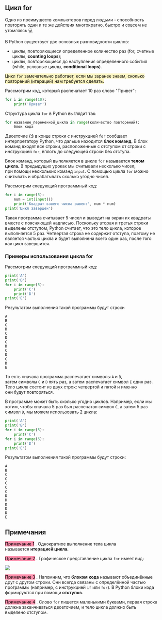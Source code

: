 ## Цикл for

Одно из преимуществ компьютеров перед людьми - способность повторять одни и те же действия многократно, быстро и совсем не утомляясь 💻

В Python существует две основных разновидности циклов:

-   циклы, повторяющиеся определенное количество раз (for, счетные циклы, **counting loops**);
-   циклы, повторяющиеся до наступления определенного события (while, условные циклы, **conditional loops**).

<mark style="background: #FFF3A3A6;">Цикл `for` замечательно работает, если мы заранее знаем, сколько повторений (итераций) нам требуется сделать.</mark> 

Рассмотрим код, который распечатает 10 раз слово "Привет":

```python
for i in range(10):
    print('Привет')
```

Структура цикла `for` в Python выглядит так:

```python
for название_переменной_цикла in range(количество повторений):
    блок кода
```

Двоеточие **(:)** в конце строки с инструкцией `for` сообщает интерпретатору Python, что дальше находится **блок команд**. В блок команд входят все строки, расположенные с отступом от строки с инструкцией `for`, вплоть до следующей строки без отступа.

Блок команд, который выполняется в цикле `for` называется **телом цикла.**
В предыдущих уроках мы считывали несколько чисел, при помощи нескольких команд `input`. С помощью цикла `for` можно считывать и обрабатывать сколько угодно чисел.

Рассмотрим следующий программный код:

```python
for i in range(5):
    num = int(input())
    print('Квадрат вашего числа равен:', num * num)
print('Цикл завершен')
```

Такая программа считывает 5 чисел и выводит на экран их квадраты вместе с поясняющей надписью. Поскольку вторая и третья строки выделены отступом, Python считает, что это тело цикла, которое выполняется 5 раз. Четвертая строка не содержит отступа, поэтому не является частью цикла и будет выполнена всего один раз, после того как цикл завершится.

### Примеры использования цикла for

Рассмотрим следующий программный код:

```python
print('A')
print('B')
for i in range(5): 
    print('C')
    print('D') 
print('E')
```

Результатом выполнения такой программы будут строки

```no-highlight
A
B
C
D
C
D
C
D
C
D
C
D
E
```

То есть сначала программа распечатает символы `А` и `В`, затем символы `C` и `D` пять раз, а затем распечатает символ `Е` один раз. Тело цикла состоит из двух строк: четвертой и пятой и именно они будут повторяться.

В программе может быть сколько угодно циклов. Например, если мы хотим, чтобы сначала 5 раз был распечатан символ `С`, а затем 5 раз символ `D`, мы можем использовать 2 цикла:

```python
print('A')
print('B')
for i in range(5):
    print('C')
for i in range(5):
    print('D')
print('E')
```

Результатом выполнения такой программы будут строки:

```no-highlight
A
B
C
C
C
C
C
D
D
D
D
D
E
```

## Примечания

<mark style="background: #FF5582A6;">Примечание 1</mark> . Однократное выполнение тела цикла называется **итерацией цикла**.

<mark style="background: #FF5582A6;">Примечание 2</mark> . Графическое представление цикла `for` имеет вид:

![](https://ucarecdn.com/a641f6da-809b-4895-8b1d-3db32a0e8f26/)

<mark style="background: #FF5582A6;">Примечание 3</mark> . Напомним, что **блоком кода** называют объединённые друг с другом строки. Они всегда связаны с определённой частью программы (например, с инструкцией `if` или `for`). В Python блоки кода формируются при помощи **отступов**.

<mark style="background: #FF5582A6;">Примечание 4</mark> . Слово `for` пишется маленькими буквами, первая строка должна заканчиваться двоеточием, и тело цикла должно быть выделено отступом.